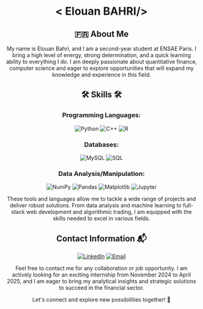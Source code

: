 <div align="center">

#  < Elouan BAHRI/>

## 🇫🇷 About Me 

My name is Elouan Bahri, and I am a second-year student at ENSAE Paris. I bring a high level of energy, strong determination, and a quick learning ability to everything I do. I am deeply passionate about quantitative finance, computer science and eager to explore opportunities that will expand my knowledge and experience in this field.

##  🛠️ Skills 🛠️

### Programming Languages:

<div>
  <img src="https://img.shields.io/badge/Python-3776AB?style=for-the-badge&logo=python&logoColor=white" alt="Python">
  <img src="https://img.shields.io/badge/C++-00599C?style=for-the-badge&logo=c%2B%2B&logoColor=white" alt="C++">
  <img src="https://img.shields.io/badge/R-276DC3?style=for-the-badge&logo=r&logoColor=white" alt="R">
</div>

### Databases:
<div>
  <img src="https://img.shields.io/badge/MySQL-00000F?style=for-the-badge&logo=mysql&logoColor=white" alt="MySQL">
  <img src="https://img.shields.io/badge/SQL-4479A1?style=for-the-badge&logo=sqlite&logoColor=white" alt="SQL">
</div>

### Data Analysis/Manipulation:
<div>
  <img src="https://img.shields.io/badge/NumPy-013243?style=for-the-badge&logo=numpy&logoColor=white" alt="NumPy">
  <img src="https://img.shields.io/badge/Pandas-150458?style=for-the-badge&logo=pandas&logoColor=white" alt="Pandas">
  <img src="https://img.shields.io/badge/Matplotlib-11557C?style=for-the-badge&logo=matplotlib&logoColor=white" alt="Matplotlib">
  <img src="https://img.shields.io/badge/Jupyter-F37626?style=for-the-badge&logo=jupyter&logoColor=white" alt="Jupyter">
</div>

These tools and languages allow me to tackle a wide range of projects and deliver robust solutions. From data analysis and machine learning to full-stack web development and algorithmic trading, I am equipped with the skills needed to excel in various fields.

<!--## Projects 💡

Voici quelques projets notables de mon dépôt GitHub :

**Python Games 🎮** - Collection de jeux interactifs construits en Python, mettant en avant mes compétences en programmation et ma créativité.

#**Algorithmic Trading 📈** - Mise en œuvre de divers algorithmes mathématiques pour le trading sur les marchés financiers. Inclut le backtesting, l'analyse de données et le développement de stratégies.

#**Full Stack Websites 🌐** - Création de sites web dynamiques et réactifs utilisant une combinaison de HTML, CSS, JavaScript et de frameworks comme React et Vue.

#**Data Analysis and Machine Learning 📊** - Projets axés sur l'analyse et l'extraction d'insights à partir de données, en appliquant des techniques de machine learning pour la modélisation prédictive et la prise de décision. -->

## Contact Information 📬

[![LinkedIn](https://img.shields.io/badge/LinkedIn-0077B5?style=for-the-badge&logo=linkedin&logoColor=white)](https://www.linkedin.com/in/elouan-bahri-211121291/)
[![Email](https://img.shields.io/badge/Gmail-D14836?style=for-the-badge&logo=gmail&logoColor=white)](mailto:elouanbahripro@gmail.com)

Feel free to contact me for any collaboration or job opportunity. I am actively looking for an exciting internship from November 2024 to April 2025, and I am eager to bring my analytical insights and strategic solutions to succeed in the financial sector.

Let's connect and explore new possibilities together! 🤝

</div>
